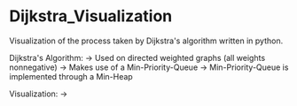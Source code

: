 # Dijkstra_Visualization
Visualization of the process taken by Dijkstra's algorithm written in python.

Dijkstra's Algorithm:
    -> Used on directed weighted graphs (all weights nonnegative) 
    -> Makes use of a Min-Priority-Queue
    -> Min-Priority-Queue is implemented through a Min-Heap

Visualization:
    -> 
